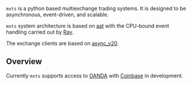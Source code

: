 `mxts` is a python based multiexchange trading systems.  It is designed to be asynchronous, event-driven, and scalable. 

`mxts` system architecture is based on [aat](https://github.com/AsyncAlgoTrading/aat) with the CPU-bound event handling carried out by [Ray](https://github.com/ray-project/ray).

The exchange clients are based on [async_v20](https://github.com/jamespeterschinner/async_v20).

## Overview
Currently `mxts` supports access to [OANDA](https://www.oanda.com/us-en/) with [Coinbase](https://www.coinbase.com/) in development.